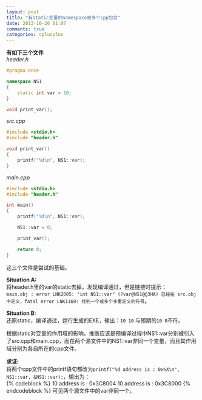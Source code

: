 ```yaml
---
layout: post
title: "有static变量的namespace被多个cpp包含"
date: 2013-10-26 01:07
comments: true
categories: cplusplus
---
```


**有如下三个文件**  
*header.h*
``` c++ header.h
#pragma once

namespace NS1
{
	static int var = 10;
}

void print_var();
```
  
*src.cpp*
``` c++ src.cpp
#include <stdio.h>
#include "header.h"

void print_var()
{
	printf("%d\n", NS1::var);
}
```

*main.cpp*
``` c++ main.cpp
#include <stdio.h>
#include "header.h"

int main()
{
	printf("%d\n", NS1::var);

	NS1::var = 0;

	print_var();

	return 0;
}
```

这三个文件是尝试的基础。

**Situation A:**  
将header.h里的var的static去掉，发现编译通过，但是链接时提示：  
`main.obj : error LNK2005: "int NS1::var" (?var@NS1@@3HA) 已经在 src.obj 中定义，fatal error LNK1169: 找到一个或多个多重定义的符号`。
  
**Situation B:**  
还原static，编译通过，运行生成的EXE，输出：`10 10` 与预期的`10 0`不符。  
  
根据static对变量的作用域的影响，推断应该是预编译过程中NS1::var分别被引入了src.cpp和main.cpp，而在两个源文件中的NS1::var非同一个变量，而且其作用域分别为各自所在的cpp文件。  
  
**求证:**  
将两个cpp文件中的printf语句都改为`printf("%d address is : 0x%X\n", NS1::var, &NS1::var);`，输出为：  
{% codeblock %}
10 address is : 0x3C8004
10 address is : 0x3C8000
{% endcodeblock %}
可见两个源文件中的var非同一个。
